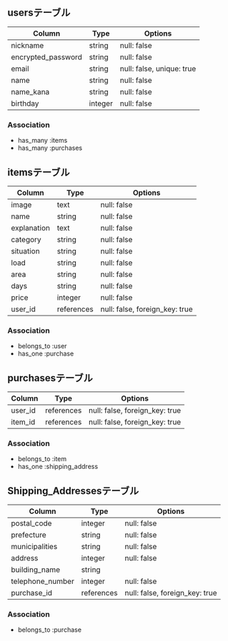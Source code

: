 ## usersテーブル

| Column              | Type    | Options                   |
| ------------------- | ------- | ------------------------- |
| nickname            | string  | null: false               |
| encrypted_password  | string  | null: false               |
| email               | string  | null: false, unique: true |
| name                | string  | null: false               |
| name_kana           | string  | null: false               |
| birthday            | integer | null: false               |

### Association

- has_many :items
- has_many :purchases

## itemsテーブル

| Column      | Type       | Options                        |
| ----------- | ---------- | ------------------------------ |
| image       | text       | null: false                    |
| name        | string     | null: false                    |
| explanation | text       | null: false                    |
| category    | string     | null: false                    |
| situation   | string     | null: false                    |
| load        | string     | null: false                    |
| area        | string     | null: false                    |
| days        | string     | null: false                    |
| price       | integer    | null: false                    |
| user_id     | references | null: false, foreign_key: true |

### Association

- belongs_to :user
- has_one :purchase

## purchasesテーブル

| Column  | Type       | Options                        |
| ------- | ---------- | ------------------------------ |
| user_id | references | null: false, foreign_key: true |
| item_id | references | null: false, foreign_key: true |

### Association

- belongs_to :item
- has_one :shipping_address

## Shipping_Addressesテーブル

| Column           | Type       | Options                        |
| ---------------- | ---------- | ------------------------------ |
| postal_code      | integer    | null: false                    |
| prefecture       | string     | null: false                    |
| municipalities   | string     | null: false                    |
| address          | integer    | null: false                    |
| building_name    | string     |                                |
| telephone_number | integer    | null: false                    |
| purchase_id      | references | null: false, foreign_key: true |

### Association

- belongs_to :purchase